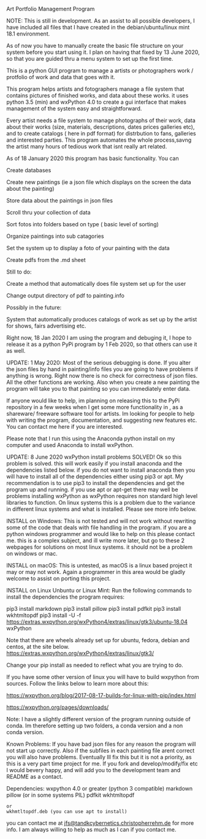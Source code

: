 Art Portfolio Management Program

NOTE: This is still in development. As an assist to all possible developers, I have included all files that I have created in the debian/ubuntu/linux mint 18.1 environment.

As of now you have to manually create the basic file structure on your system before you start using it. I plan on having that fixed by 13 June 2020, so that you are guided thru a menu system to set up the first time.

This is a python GUI program to manage a artists or photographers work / protfolio of work and data that goes with it. 

This program helps artists and fotographers manage a file system that contains pictures of finished works, and data about these works. it uses python 3.5 (min) and wxPython 4.0 to create a gui interface that makes management of the system easy and straightforward.

Every artist needs a file system to manage photographs of their work, data about their works (size, materials, descriptions, dates prices galleries etc), and to create catalogs ( here in pdf format) for distrbution to fans, galleries and interested parties.  This program automates the whole process,savng the artist many hours of tedious work that isnt really art related.

As of 18 January 2020 this program has basic functionality. You can

   Create databases 
   
   Create new paintings (ie a json file which displays on the screen the data about the painting)
   
   Store data about the paintings in json files
   
   Scroll thru your collection of data
   
   Sort fotos into folders based on type ( basic level of sorting)
   
   Organize paintings into sub catagories
  
   Set the system up to display a foto of your painting with the data
   
   Create pdfs from the .md sheet
   
   
Still to do:
   
   Create a method that automatically does file system set up for the user
    
   Change output directory of pdf to painting.info
   
Possibly in the future:
   
   System that automatically produces catalogs of work as set up by the artist for shows, fairs advertising etc.
   
   Right now, 18 Jan 2020 I am using the program and debuging it, I hope to release it as a python PyPi program by 1 Feb 2020, so that others can use it as well.
   
UPDATE:
 1 May 2020: Most of the serious debugging is done. If you alter the json files by hand in painting/info files you are going to have problems if anything is wrong. Right now there is no check for correctness of json files. All the other functions are working. Also when you create a new painting the program will take you to that painting so you can immediately enter data. 

   If anyone would like to help, im planning on releasing this to the PyPi repository in a few weeks when I get some more functionality in , as a shareware/ freeware software tool for artists. Im looking for people to help with writing the program, documentation, and suggesting new features etc. You can contact me here if you are interested.
   
   Please note that I run this using the Anaconda python install on my computer and used Anaconda to install wxPython. 

UPDATE:
8 June 2020 wxPython install problems SOLVED!
Ok so this problem is solved. this will work easily if you install anaconda and the dependencies listed below. if you do not want to install anaconda then you will have to install all of the dependencies  either using pip3 or apt. My recommendation is to use pip3 to install the dependencies and get the program up and running. if you use apt or apt-get there may well be problems installing wxPython as wxPython requires non standard high level libraries to function. On linux systems this is a problem due to the variance in different linux systems and what is installed. Please see more info below.

INSTALL on Windows:
This is not tested and will not work without rewriting some of the code that deals with file handling in the program. if you are a python windows programmer and would like to help on this please contact me.
this is a complex subject, and ill write more later, but go to these 2 webpages for solutions on most linux systems. it should not be a problem on windows or mac.

INSTALL on macOS:
This is untested, as macOS is a linux based project it may or may not work. Again a programmer in this area would be gladly welcome to assist on porting this project.

INSTALL on Linux Unbuntu or Linux Mint:
Run the following commands to install the dependencies the program requires:

pip3 install markdown
pip3 install pillow
pip3 install pdfkit
pip3 install wkhtmltopdf
pip3 install -U -f https://extras.wxpython.org/wxPython4/extras/linux/gtk3/ubuntu-18.04 wxPython

Note that there are wheels already set up for ubuntu, fedora, debian and centos, at the site below.
https://extras.wxpython.org/wxPython4/extras/linux/gtk3/

Change your pip install as needed to reflect what you are trying to do.

If you have some other version of linux you will have to build wxpython from sources. Follow the links below to learn more about this:

https://wxpython.org/blog/2017-08-17-builds-for-linux-with-pip/index.html

https://wxpython.org/pages/downloads/


Note: I have a slightly different version of the program running outside of conda.
Im therefore setting up two folders, a conda version and a non conda version. 


Known Problems:
	If you have bad json files for any reason the program will not start up correctly. Also if the subfiles in each painting file arent correct you will also have problems. Eventually Ill fix this but it is not a priority, as this is a very part time project for me. If you fork and develop/modify/fix etc I would bevery happy, and will add you to the development team and README as a contact.

Dependencies:
	wxpython 4.0 or greater (python 3 compatible)
	markdown
	pillow (or in some systems PIL)
	pdfkit
	wkhtmltopdf
	
	or
	wkhmtltopdf.deb (you can use apt to install)

you can contact me at jfs@tandkcybernetics.christopherrehm.de for more info.
I am always willing to help as much as I can if you contact me. 
   
   
   

